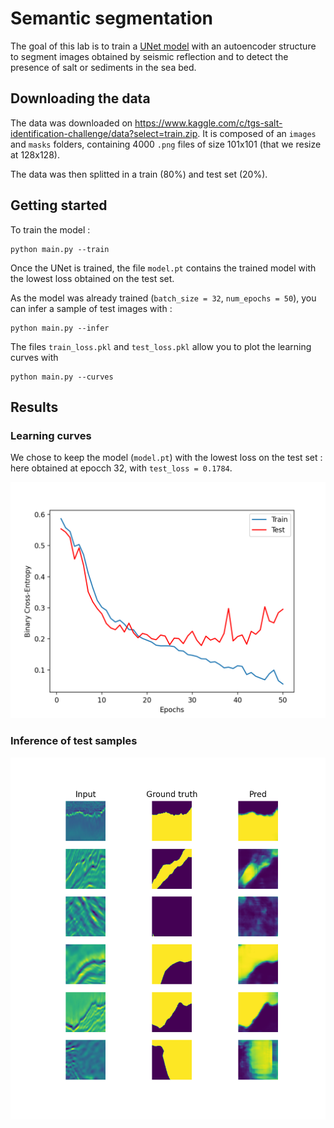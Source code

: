 # Semantic segmentation
The goal of this lab is to train a [UNet model](https://arxiv.org/pdf/1505.04597.pdf) with an autoencoder structure to segment images obtained by seismic reflection and to detect the presence of salt or sediments in the sea bed.



## Downloading the data
The data was downloaded on https://www.kaggle.com/c/tgs-salt-identification-challenge/data?select=train.zip. It is composed of an `images` and `masks` folders, containing 4000 `.png` files of size 101x101 (that we resize at 128x128).

The data was then splitted in a train (80%) and test set (20%). 

## Getting started
To train the model :
```
python main.py --train
```

Once the UNet is trained, the file `model.pt` contains the trained model with the lowest loss obtained on the test set.


As the model was already trained (`batch_size = 32`, `num_epochs = 50`), you can infer a sample of test images with :

```
python main.py --infer
```

The files `train_loss.pkl` and `test_loss.pkl` allow you to plot the learning curves with
```
python main.py --curves
```

## Results
### Learning curves
We chose to keep the model (`model.pt`) with the lowest loss on the test set : here obtained at epocch 32, with `test_loss = 0.1784`.

![](img/curves.png)

### Inference of test samples
![](img/inference.png)
